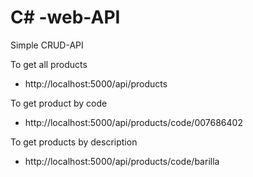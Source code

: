 # C#  -web-API
Simple CRUD-API

To get all products
- http://localhost:5000/api/products

To get product by code
-  http://localhost:5000/api/products/code/007686402

To get products by description
-  http://localhost:5000/api/products/code/barilla
